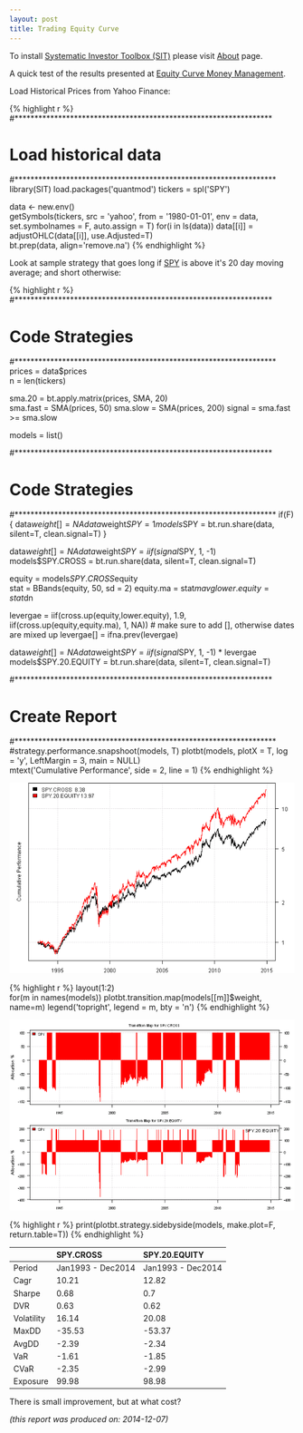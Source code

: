 ```yaml
---
layout: post
title: Trading Equity Curve 
---
```



To install [Systematic Investor Toolbox (SIT)](https://github.com/systematicinvestor/SIT) please visit [About](/about) page.




A quick test of the results presented at [Equity Curve Money Management](http://jonathankinlay.com/index.php/2014/11/equity-curve-money-management/). 


Load Historical Prices from Yahoo Finance:


{% highlight r %}
  #*****************************************************************
  # Load historical data
  #****************************************************************** 
  library(SIT)
  load.packages('quantmod')	
  tickers = spl('SPY')	    
                 
  data <- new.env()       
	getSymbols(tickers, src = 'yahoo', from = '1980-01-01', env = data, set.symbolnames = F, auto.assign = T)
    for(i in ls(data)) data[[i]] = adjustOHLC(data[[i]], use.Adjusted=T)		
  bt.prep(data, align='remove.na')
{% endhighlight %}

Look at sample strategy that goes long if [SPY](https://finance.yahoo.com/q?s=SPY) is above it's 20 day moving average; and short otherwise:


{% highlight r %}
  #*****************************************************************
  # Code Strategies
  #****************************************************************** 
  prices = data$prices  
  n = len(tickers)  

  sma.20 = bt.apply.matrix(prices, SMA, 20)  
	sma.fast = SMA(prices, 50)
	sma.slow = SMA(prices, 200)
  signal = sma.fast >= sma.slow

  models = list()

  #*****************************************************************
  # Code Strategies
  #******************************************************************
if(F) {
  data$weight[] = NA
    data$weight$SPY = 1
  models$SPY = bt.run.share(data, silent=T, clean.signal=T)
}
  
  data$weight[] = NA
    data$weight$SPY = iif(signal$SPY, 1, -1)
  models$SPY.CROSS = bt.run.share(data, silent=T, clean.signal=T)

  equity = models$SPY.CROSS$equity     
  stat = BBands(equity, 50, sd = 2)
  equity.ma = stat$mavg
  lower.equity = stat$dn 
             
  
  
  levergae = iif(cross.up(equity,lower.equity), 1.9, 
                iif(cross.up(equity,equity.ma), 1, 
            NA))
    # make sure to add [], otherwise dates are mixed up
    levergae[] = ifna.prev(levergae)
    
  data$weight[] = NA
    data$weight$SPY = iif(signal$SPY, 1, -1) * levergae 
  models$SPY.20.EQUITY = bt.run.share(data, silent=T, clean.signal=T)
  
  #*****************************************************************
  # Create Report
  #****************************************************************** 
  #strategy.performance.snapshoot(models, T)
  plotbt(models, plotX = T, log = 'y', LeftMargin = 3, main = NULL)	    	
    mtext('Cumulative Performance', side = 2, line = 1)
{% endhighlight %}

![plot of chunk plot-3](/public/images/2014-11-11-Trading-Equity-Curve/plot-3-1.png) 

{% highlight r %}
layout(1:2)    
  for(m in names(models))
	plotbt.transition.map(models[[m]]$weight, name=m)
		legend('topright', legend = m, bty = 'n')
{% endhighlight %}

![plot of chunk plot-3](/public/images/2014-11-11-Trading-Equity-Curve/plot-3-2.png) 

{% highlight r %}
  print(plotbt.strategy.sidebyside(models, make.plot=F, return.table=T))
{% endhighlight %}



|           |SPY.CROSS         |SPY.20.EQUITY     |
|:----------|:-----------------|:-----------------|
|Period     |Jan1993 - Dec2014 |Jan1993 - Dec2014 |
|Cagr       |10.21             |12.82             |
|Sharpe     |0.68              |0.7               |
|DVR        |0.63              |0.62              |
|Volatility |16.14             |20.08             |
|MaxDD      |-35.53            |-53.37            |
|AvgDD      |-2.39             |-2.34             |
|VaR        |-1.61             |-1.85             |
|CVaR       |-2.35             |-2.99             |
|Exposure   |99.98             |98.98             |
    

There is small improvement, but at what cost?


*(this report was produced on: 2014-12-07)*
